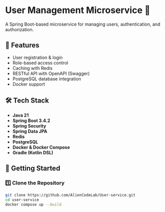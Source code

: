 # User Management Microservice 🚀

A Spring Boot-based microservice for managing users, authentication, and authorization.

## 📌 Features
- User registration & login
- Role-based access control
- Caching with Redis
- RESTful API with OpenAPI (Swagger)
- PostgreSQL database integration
- Docker support

## 🛠️ Tech Stack
- **Java 21**
- **Spring Boot 3.4.2**
- **Spring Security**
- **Spring Data JPA**
- **Redis**
- **PostgreSQL**
- **Docker & Docker Compose**
- **Gradle (Kotlin DSL)**

## 🚀 Getting Started

### **1️⃣ Clone the Repository**
```sh
git clone https://github.com/AlienCodeLab/User-service.git
cd user-service
docker compose up --build
